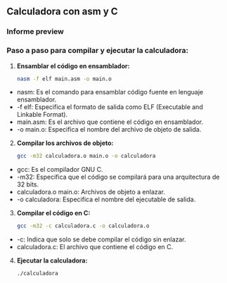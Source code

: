 ## Calculadora con asm y C

### Informe preview

### Paso a paso para compilar y ejecutar la calculadora:

1. **Ensamblar el código en ensamblador:**
   ```bash
   nasm -f elf main.asm -o main.o
* nasm: Es el comando para ensamblar código fuente en lenguaje ensamblador.
* -f elf: Especifica el formato de salida como ELF (Executable and Linkable Format).
* main.asm: Es el archivo que contiene el código en ensamblador.
* -o main.o: Especifica el nombre del archivo de objeto de salida.

2. **Compilar los archivos de objeto:**
   ```bash
   gcc -m32 calculadora.o main.o -o calculadora
* gcc: Es el compilador GNU C.
* -m32: Especifica que el código se compilará para una arquitectura de 32 bits.
* calculadora.o main.o: Archivos de objeto a enlazar.
* -o calculadora: Especifica el nombre del ejecutable de salida.

3. **Compilar el código en C:**
   ```bash
   gcc -m32 -c calculadora.c -o calculadora.o
* -c: Indica que solo se debe compilar el código sin enlazar.
* calculadora.c: El archivo que contiene el código en C.

4. **Ejecutar la calculadora:**
      ```bash
   ./calculadora
